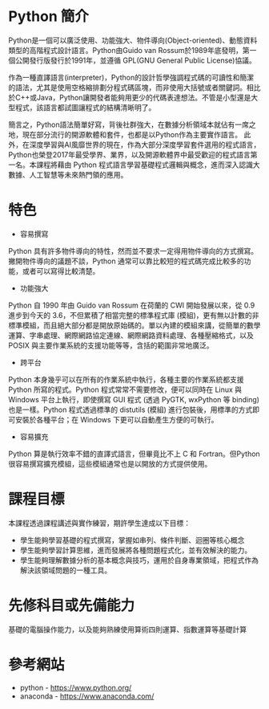 # Python 簡介

Python是一個可以廣泛使用、功能強大、物件導向(Object-oriented)、動態資料類型的高階程式設計語言。Python由Guido van Rossum於1989年底發明，第一個公開發行版發行於1991年，並遵循 GPL(GNU General Public License)協議。

作為一種直譯語言(interpreter)，Python的設計哲學強調程式碼的可讀性和簡潔的語法，尤其是使用空格縮排劃分程式碼區塊，而非使用大括號或者關鍵詞。相比於C++或Java，Python讓開發者能夠用更少的代碼表達想法。不管是小型還是大型程式，該語言都試圖讓程式的結構清晰明了。

簡言之，Python語法簡單好寫，背後社群強大，在數據分析領域本就佔有一席之地，現在部分流行的開源軟體和套件，也都是以Python作為主要實作語言。 此外，在深度學習與AI風靡世界的現在，作為大部分深度學習套件選用的程式語言，Python也榮登2017年最受學界、業界，以及開源軟體界中最受歡迎的程式語言第一名。本課程將藉由 Python 程式語言學習基礎程式邏輯與概念，進而深入認識大數據、人工智慧等未來熱門領的應用。

# 特色

* 容易撰寫

Python 具有許多物件導向的特性，然而並不要求一定得用物件導向的方式撰寫。撇開物件導向的議題不談，Python 通常可以靠比較短的程式碼完成比較多的功能，或者可以寫得比較清楚。

* 功能強大

Python 自 1990 年由 Guido van Rossum 在荷蘭的 CWI 開始發展以來，從 0.9 進步到今天的 3.6，不但累積了相當完整的標準程式庫 (模組)，更有無以計數的非標準模組，而且絕大部分都是開放原始碼的。單以內建的模組來講，從簡單的數學運算、字串處理、網際網路協定連線、網際網路資料處理、各種壓縮格式，以及 POSIX 與主要作業系統的支援功能等等，含括的範圍非常地廣泛。

* 跨平台

Python 本身幾乎可以在所有的作業系統中執行，各種主要的作業系統都支援 Python 所寫的程式。Python 程式常常不需要修改，便可以同時在 Linux 與 Windows 平台上執行，即使撰寫 GUI 程式 (透過 PyGTK, wxPython 等 binding) 也是一樣。Python 程式透過標準的 distutils (模組) 進行包裝後，用標準的方式即可安裝於各種平台；在 Windows 下更可以自動產生方便的可執行。

* 容易擴充

Python 算是執行效率不錯的直譯式語言，但畢竟比不上 C 和 Fortran。但Python很容易撰寫擴充模組，這些模組通常也是以開放的方式提供使用。

# 課程目標

本課程透過課程講述與實作練習，期許學生達成以下目標：

* 學生能夠學習基礎的程式撰寫，掌握如串列、條件判斷、迴圈等核心概念
* 學生能夠學習計算思維，進而發展將各種問題程式化，並有效解決的能力。
* 學生能夠理解數據分析的基本概念與技巧，運用於自身專業領域，把程式作為解決該領域問題的一種工具。

# 先修科目或先備能力
基礎的電腦操作能力，以及能夠熟練使用算術四則運算、指數運算等基礎計算

# 參考網站
 - python - https://www.python.org/
 - anaconda - https://www.anaconda.com/